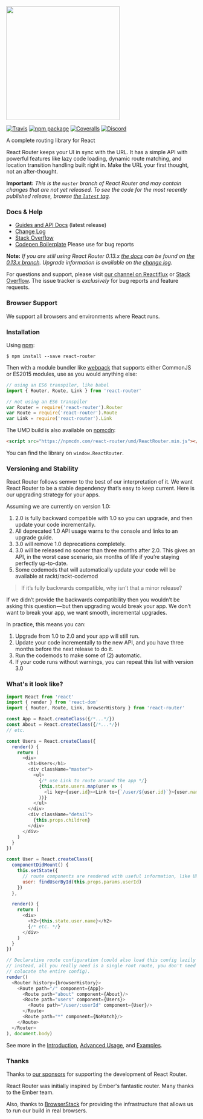 <img src="https://rackt.github.io/react-router/img/vertical.png" width="300">

[![Travis][build-badge]][build]
[![npm package][npm-badge]][npm]
[![Coveralls][coveralls-badge]][coveralls]
[![Discord][discord-badge]][discord]

A complete routing library for React

React Router keeps your UI in sync with the URL. It has a simple API
with powerful features like lazy code loading, dynamic route matching,
and location transition handling built right in. Make the URL your first
thought, not an after-thought.

**Important:** *This is the `master` branch of React Router and may contain changes that are not yet released. To see the code for the most recently published release, browse [the `latest` tag](https://github.com/rackt/react-router/tree/latest).*

### Docs & Help

- [Guides and API Docs](https://github.com/rackt/react-router/tree/latest/docs) (latest release)
- [Change Log](/CHANGES.md)
- [Stack Overflow](http://stackoverflow.com/questions/tagged/react-router)
- [Codepen Boilerplate](http://codepen.io/anon/pen/xwQZdy?editors=001)
  Please use for bug reports

**Note:** *If you are still using React Router 0.13.x [the docs](https://github.com/rackt/react-router/tree/0.13.x/docs/guides) can be found on [the 0.13.x branch](https://github.com/rackt/react-router/tree/0.13.x). Upgrade information is available on the [change log](/CHANGES.md).*

For questions and support, please visit [our channel on Reactiflux](https://discord.gg/0ZcbPKXt5bYaNQ46) or [Stack Overflow](http://stackoverflow.com/questions/tagged/react-router). The issue tracker is *exclusively* for bug reports and feature requests.

### Browser Support

We support all browsers and environments where React runs.

### Installation

Using [npm](https://www.npmjs.com/):

    $ npm install --save react-router

Then with a module bundler like [webpack](https://webpack.github.io/) that supports either CommonJS or ES2015 modules, use as you would anything else:

```js
// using an ES6 transpiler, like babel
import { Router, Route, Link } from 'react-router'

// not using an ES6 transpiler
var Router = require('react-router').Router
var Route = require('react-router').Route
var Link = require('react-router').Link
```

The UMD build is also available on [npmcdn](https://npmcdn.com):

```html
<script src="https://npmcdn.com/react-router/umd/ReactRouter.min.js"></script>
```

You can find the library on `window.ReactRouter`.

### Versioning and Stability

React Router follows semver to the best of our interpretation of it. We want React Router to be a stable dependency that’s easy to keep current. Here is our upgrading strategy for your apps.

Assuming we are currently on version 1.0:

1. 2.0 is fully backward compatible with 1.0 so you can upgrade, and then update your code incrementally.
2. All deprecated 1.0 API usage warns to the console and links to an upgrade guide.
3. 3.0 will remove 1.0 deprecations completely.
4. 3.0 will be released no sooner than three months after 2.0. This gives an API, in the worst case scenario, six months of life if you’re staying perfectly up-to-date.
5. Some codemods that will automatically update your code will be available at rackt/rackt-codemod

> If it’s fully backwards compatible, why isn’t that a minor release?

If we didn’t provide the backwards compatibility then you wouldn’t be asking this question — but then upgrading would break your app. We don’t want to break your app, we want smooth, incremental upgrades.

In practice, this means you can:

1. Upgrade from 1.0 to 2.0 and your app will still run.
2. Update your code incrementally to the new API, and you have three months before the next release to do it.
3. Run the codemods to make some of (2) automatic.
4. If your code runs without warnings, you can repeat this list with version 3.0

### What's it look like?

```js
import React from 'react'
import { render } from 'react-dom'
import { Router, Route, Link, browserHistory } from 'react-router'

const App = React.createClass({/*...*/})
const About = React.createClass({/*...*/})
// etc.

const Users = React.createClass({
  render() {
    return (
      <div>
        <h1>Users</h1>
        <div className="master">
          <ul>
            {/* use Link to route around the app */}
            {this.state.users.map(user => (
              <li key={user.id}><Link to={`/user/${user.id}`}>{user.name}</Link></li>
            ))}
          </ul>
        </div>
        <div className="detail">
          {this.props.children}
        </div>
      </div>
    )
  }
})

const User = React.createClass({
  componentDidMount() {
    this.setState({
      // route components are rendered with useful information, like URL params
      user: findUserById(this.props.params.userId)
    })
  },

  render() {
    return (
      <div>
        <h2>{this.state.user.name}</h2>
        {/* etc. */}
      </div>
    )
  }
})

// Declarative route configuration (could also load this config lazily
// instead, all you really need is a single root route, you don't need to
// colocate the entire config).
render((
  <Router history={browserHistory}>
    <Route path="/" component={App}>
      <Route path="about" component={About}/>
      <Route path="users" component={Users}>
        <Route path="/user/:userId" component={User}/>
      </Route>
      <Route path="*" component={NoMatch}/>
    </Route>
  </Router>
), document.body)
```

See more in the [Introduction](https://github.com/rackt/react-router/tree/latest/docs/Introduction.md), [Advanced Usage](https://github.com/rackt/react-router/tree/latest/docs/guides/advanced/README.md), and [Examples](https://github.com/rackt/react-router/tree/latest/examples).



### Thanks

Thanks to [our sponsors](/SPONSORS.md) for supporting the development of
React Router.

React Router was initially inspired by Ember's fantastic router. Many thanks to the Ember team.

Also, thanks to [BrowserStack](https://www.browserstack.com/) for providing the infrastructure that allows us to run our build in real browsers.

[build-badge]: https://img.shields.io/travis/rackt/react-router/master.svg?style=flat-square
[build]: https://travis-ci.org/rackt/react-router

[npm-badge]: https://img.shields.io/npm/v/react-router.svg?style=flat-square
[npm]: https://www.npmjs.org/package/react-router

[coveralls-badge]: https://img.shields.io/coveralls/rackt/react-router/master.svg?style=flat-square
[coveralls]: https://coveralls.io/github/rackt/react-router

[discord-badge]: https://img.shields.io/badge/Discord-join%20chat%20%E2%86%92-738bd7.svg?style=flat-square
[discord]: https://discord.gg/0ZcbPKXt5bYaNQ46
